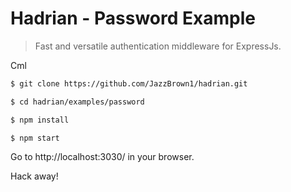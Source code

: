 # Hadrian - Password Example
> Fast and versatile authentication middleware for ExpressJs.

Cml

```sh
$ git clone https://github.com/JazzBrown1/hadrian.git

$ cd hadrian/examples/password

$ npm install

$ npm start
```

Go to http://localhost:3030/ in your browser.

Hack away!